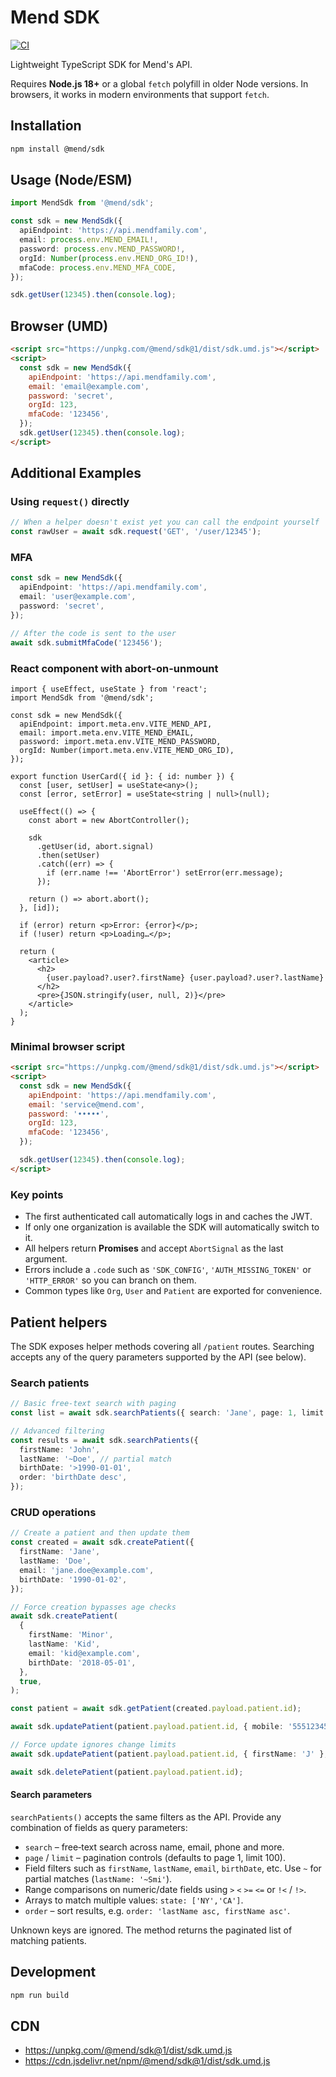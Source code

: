 # Mend SDK

[![CI](https://github.com/menddev/mend-sdk/actions/workflows/ci.yml/badge.svg)](https://github.com/menddev/mend-sdk/actions/workflows/ci.yml)

Lightweight TypeScript SDK for Mend's API.

Requires **Node.js 18+** or a global `fetch` polyfill in older Node versions. In browsers, it works in modern environments that support `fetch`.

## Installation

```bash
npm install @mend/sdk
```

## Usage (Node/ESM)

```ts
import MendSdk from '@mend/sdk';

const sdk = new MendSdk({
  apiEndpoint: 'https://api.mendfamily.com',
  email: process.env.MEND_EMAIL!,
  password: process.env.MEND_PASSWORD!,
  orgId: Number(process.env.MEND_ORG_ID!),
  mfaCode: process.env.MEND_MFA_CODE,
});

sdk.getUser(12345).then(console.log);
```

## Browser (UMD)

```html
<script src="https://unpkg.com/@mend/sdk@1/dist/sdk.umd.js"></script>
<script>
  const sdk = new MendSdk({
    apiEndpoint: 'https://api.mendfamily.com',
    email: 'email@example.com',
    password: 'secret',
    orgId: 123,
    mfaCode: '123456',
  });
  sdk.getUser(12345).then(console.log);
</script>
```

## Additional Examples

### Using `request()` directly

```ts
// When a helper doesn't exist yet you can call the endpoint yourself
const rawUser = await sdk.request('GET', '/user/12345');
```

### MFA

```ts
const sdk = new MendSdk({
  apiEndpoint: 'https://api.mendfamily.com',
  email: 'user@example.com',
  password: 'secret',
});

// After the code is sent to the user
await sdk.submitMfaCode('123456');
```

### React component with abort-on-unmount

```tsx
import { useEffect, useState } from 'react';
import MendSdk from '@mend/sdk';

const sdk = new MendSdk({
  apiEndpoint: import.meta.env.VITE_MEND_API,
  email: import.meta.env.VITE_MEND_EMAIL,
  password: import.meta.env.VITE_MEND_PASSWORD,
  orgId: Number(import.meta.env.VITE_MEND_ORG_ID),
});

export function UserCard({ id }: { id: number }) {
  const [user, setUser] = useState<any>();
  const [error, setError] = useState<string | null>(null);

  useEffect(() => {
    const abort = new AbortController();

    sdk
      .getUser(id, abort.signal)
      .then(setUser)
      .catch((err) => {
        if (err.name !== 'AbortError') setError(err.message);
      });

    return () => abort.abort();
  }, [id]);

  if (error) return <p>Error: {error}</p>;
  if (!user) return <p>Loading…</p>;

  return (
    <article>
      <h2>
        {user.payload?.user?.firstName} {user.payload?.user?.lastName}
      </h2>
      <pre>{JSON.stringify(user, null, 2)}</pre>
    </article>
  );
}
```

### Minimal browser script

```html
<script src="https://unpkg.com/@mend/sdk@1/dist/sdk.umd.js"></script>
<script>
  const sdk = new MendSdk({
    apiEndpoint: 'https://api.mendfamily.com',
    email: 'service@mend.com',
    password: '•••••',
    orgId: 123,
    mfaCode: '123456',
  });

  sdk.getUser(12345).then(console.log);
</script>
```

### Key points

- The first authenticated call automatically logs in and caches the JWT.
- If only one organization is available the SDK will automatically switch to it.
- All helpers return **Promises** and accept `AbortSignal` as the last argument.
- Errors include a `.code` such as `'SDK_CONFIG'`, `'AUTH_MISSING_TOKEN'` or `'HTTP_ERROR'` so you can branch on them.
- Common types like `Org`, `User` and `Patient` are exported for convenience.

## Patient helpers

The SDK exposes helper methods covering all `/patient` routes. Searching accepts
any of the query parameters supported by the API (see below).

### Search patients

```ts
// Basic free‑text search with paging
const list = await sdk.searchPatients({ search: 'Jane', page: 1, limit: 50 });

// Advanced filtering
const results = await sdk.searchPatients({
  firstName: 'John',
  lastName: '~Doe', // partial match
  birthDate: '>1990-01-01',
  order: 'birthDate desc',
});
```

### CRUD operations

```ts
// Create a patient and then update them
const created = await sdk.createPatient({
  firstName: 'Jane',
  lastName: 'Doe',
  email: 'jane.doe@example.com',
  birthDate: '1990-01-02',
});

// Force creation bypasses age checks
await sdk.createPatient(
  {
    firstName: 'Minor',
    lastName: 'Kid',
    email: 'kid@example.com',
    birthDate: '2018-05-01',
  },
  true,
);

const patient = await sdk.getPatient(created.payload.patient.id);

await sdk.updatePatient(patient.payload.patient.id, { mobile: '5551234567' });

// Force update ignores change limits
await sdk.updatePatient(patient.payload.patient.id, { firstName: 'J' }, true);

await sdk.deletePatient(patient.payload.patient.id);
```

#### Search parameters

`searchPatients()` accepts the same filters as the API. Provide any
combination of fields as query parameters:

- `search` – free‑text search across name, email, phone and more.
- `page` / `limit` – pagination controls (defaults to page 1, limit 100).
- Field filters such as `firstName`, `lastName`, `email`, `birthDate`, etc.
  Use `~` for partial matches (`lastName: '~Smi'`).
- Range comparisons on numeric/date fields using `>` `<` `>=` `<=` or `!<` / `!>`.
- Arrays to match multiple values: `state: ['NY','CA']`.
- `order` – sort results, e.g. `order: 'lastName asc, firstName asc'`.

Unknown keys are ignored. The method returns the paginated list of matching
patients.

## Development

```bash
npm run build
```

## CDN

- https://unpkg.com/@mend/sdk@1/dist/sdk.umd.js
- https://cdn.jsdelivr.net/npm/@mend/sdk@1/dist/sdk.umd.js
